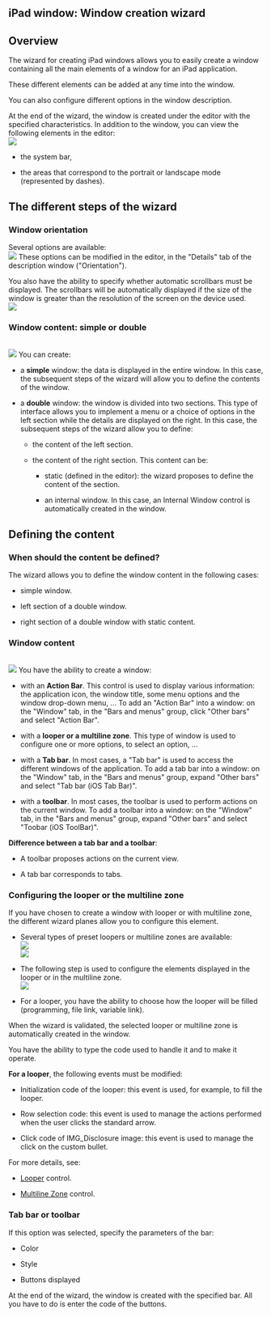 


## iPad window: Window creation wizard
			



<a name="NOTE1"></a>
<a name="NOTE1_1"></a>


## Overview
<a name="overview_ELTTEXTE000214"></a>
The wizard for creating iPad windows allows you to easily create a window containing all the main elements of a window for an iPad application.

These different elements can be added at any time into the window. 

You can also configure different options in the window description. 

At the end of the wizard, the window is created under the editor with the specified characteristics. In addition to the window, you can view the following elements in the editor: <br>![](https://doc.pcsoft.fr/en-US/images/image.awp?langid=3&name=Fen%EAtre_iphone_Editeur%20-%20HC%20N%B0002.gif&type=thumb)


- the system bar, 

- the areas that correspond to the portrait or landscape mode (represented by dashes). 




<a name="NOTE3"></a>
<a name="NOTE3_1"></a>


## The different steps of the wizard
<a name="the_different_steps_the_wizard_ELTTEXTE000238"></a>


### Window orientation
<a name="window_orientation_ELTPARAGRAPHE000028"></a>

Several options are available: <br>![](https://doc.pcsoft.fr/en-US/images/image.awp?langid=3&name=IOS_Ass_Orientation.gif)
These options can be modified in the editor, in the "Details" tab of the description window ("Orientation"). 

You also have the ability to specify whether automatic scrollbars must be displayed. The scrollbars will be automatically displayed if the size of the window is greater than the resolution of the screen on the device used.<br>![](https://doc.pcsoft.fr/en-US/images/image.awp?langid=3&name=IOS_FenDetail.gif)



### Window content: simple or double
<a name="window_content_simple_double_ELTPARAGRAPHE000038"></a>
<br>![](https://doc.pcsoft.fr/en-US/images/image.awp?langid=3&name=iPad_Simple_double.gif)
You can create: 

- a **simple** window: the data is displayed in the entire window. 
	In this case, the subsequent steps of the wizard will allow you to define the contents of the window. 

- a **double** window: the window is divided into two sections. This type of interface allows you to implement a menu or a choice of options in the left section while the details are displayed on the right. 
	In this case, the subsequent steps of the wizard allow you to define: 

	- the content of the left section. 

	- the content of the right section. This content can be: 

		- static (defined in the editor): the wizard proposes to define the content of the section. 

		- an internal window. In this case, an Internal Window control is automatically created in the window. 









## Defining the content
<a name="defining_the_content_ELTTEXTE000268"></a>


### When should the content be defined?
<a name="when_should_the_content_defined_ELTPARAGRAPHE000058"></a>

The wizard allows you to define the window content in the following cases: 

- simple window.

- left section of a double window. 

- right section of a double window with static content.





### Window content
<a name="window_content_ELTPARAGRAPHE000067"></a>
<br>![](https://doc.pcsoft.fr/en-US/images/image.awp?langid=3&name=IOS_Ass_Contenu.gif)
You have the ability to create a window: 

- with an **Action Bar**. This control is used to display various information: the application icon, the window title, some menu options and the window drop-down menu, ...
	To add an "Action Bar" into a window: on the "Window" tab, in the "Bars and menus" group, click "Other bars" and select "Action Bar".

- with a **looper or a multiline zone**. This type of window is used to configure one or more options, to select an option, ...

- with a **Tab bar**. In most cases, a "Tab bar" is used to access the different windows of the application.
	To add a tab bar into a window: on the "Window" tab, in the "Bars and menus" group, expand "Other bars" and select "Tab bar (iOS Tab Bar)".

- with a **toolbar**. In most cases, the toolbar is used to perform actions on the current window. 
	To add a toolbar into a window: on the "Window" tab, in the "Bars and menus" group, expand "Other bars" and select "Toobar (iOS ToolBar)".




**Difference between a tab bar and a toolbar**: 

- A toolbar proposes actions on the current view.

- A tab bar corresponds to tabs.





### Configuring the looper or the multiline zone
<a name="configuring_the_looper_the_multiline_zone_ELTPARAGRAPHE000125"></a>

If you have chosen to create a window with looper or with multiline zone, the different wizard planes allow you to configure this element. 

- Several types of preset loopers or multiline zones are available: <br>![](https://doc.pcsoft.fr/en-US/images/image.awp?langid=3&name=IOS_Ass_TypeZR.gif)<br>![](https://doc.pcsoft.fr/en-US/images/image.awp?langid=3&name=IOS_ass_typeZM.gif)


- The following step is used to configure the elements displayed in the looper or in the multiline zone. <br>![](https://doc.pcsoft.fr/en-US/images/image.awp?langid=3&name=IOS_ass_ParamZR.gif)


- For a looper, you have the ability to choose how the looper will be filled (programming, file link, variable link).




When the wizard is validated, the selected looper or multiline zone is automatically created in the window. 

You have the ability to type the code used to handle it and to make it operate. 

**For a looper**, the following events must be modified:

- Initialization code of the looper: this event is used, for example, to fill the looper. 

- Row selection code: this event is used to manage the actions performed when the user clicks the standard arrow. 

- Click code of IMG_Disclosure image: this event is used to manage the click on the custom bullet. 




For more details, see: 

- [Looper](../WDChamp/1013099.md) control. 

- [Multiline Zone](../WDChamp/1000024001.md) control. 





### Tab bar or toolbar
<a name="tab_bar_toolbar_ELTPARAGRAPHE000159"></a>

If this option was selected, specify the parameters of the bar: 

- Color

- Style

- Buttons displayed




At the end of the wizard, the window is created with the specified bar. All you have to do is enter the code of the buttons. 


